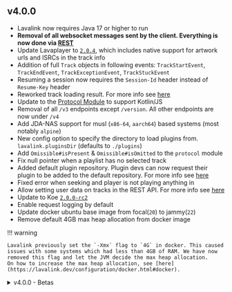## v4.0.0
* Lavalink now requires Java 17 or higher to run
* **Removal of all websocket messages sent by the client. Everything is now done via [REST](../api/rest.md)**
* Update Lavaplayer to [`2.0.4`](https://github.com/lavalink-devs/lavaplayer/releases/tag/2.0.4), which includes native support for artwork urls and ISRCs in the track info
* Addition of full `Track` objects in following events: `TrackStartEvent`, `TrackEndEvent`, `TrackExceptionEvent`, `TrackStuckEvent`
* Resuming a session now requires the `Session-Id` header instead of `Resume-Key` header
* Reworked track loading result. For more info see [here](../api/rest.md#track-loading-result)
* Update to the [Protocol Module](https://github.com/lavalink-devs/Lavalink/tree/master/protocol) to support Kotlin/JS
* Removal of all `/v3` endpoints except `/version`. All other endpoints are now under `/v4`
* Add JDA-NAS support for musl (`x86-64`, `aarch64`) based systems (most notably `alpine`)
* New config option to specify the directory to load plugins from. `lavalink.pluginsDir` (defaults to `./plugins`)
* Add `Omissible#isPresent` & `Omissible#isOmitted` to the `protocol` module
* Fix null pointer when a playlist has no selected track
* Added default plugin repository. Plugin devs can now request their plugin to be added to the default repository. For more info see [here](../api/plugins.md#distributing-your-plugin)
* Fixed error when seeking and player is not playing anything in
* Allow setting user data on tracks in the REST API. For more info see [here](https://lavalink.dev/api/rest.html#update-player-track)
* Update to Koe [`2.0.0-rc2`](https://github.com/KyokoBot/koe/releases/tag/2.0.0-rc2)
* Enable request logging by default
* Update docker ubuntu base image from focal(`20`) to jammy(`22`)
* Remove default 4GB max heap allocation from docker image

!!! warning

    Lavalink previously set the `-Xmx` flag to `4G` in docker. This caused issues with some systems which had less than 4GB of RAM. We have now removed this flag and let the JVM decide the max heap allocation.
    On how to increase the max heap allocation, see [here](https://lavalink.dev/configuration/docker.html#docker).

<details markdown="1">
<summary>v4.0.0 - Betas</summary>

## v4.0.0-beta.5
* Update lavaplayer to [`2.0.3`](https://github.com/lavalink-devs/lavaplayer/releases/tag/2.0.2) - Fixed YouTube access token errors
* Added default plugin repository. Plugin devs can now request their plugin to be added to the default repository. For more info see [here](../api/plugins.md#distributing-your-plugin)
* Fixed error when seeking and player is not playing anything in

## v4.0.0-beta.4

* Update lavaplayer to [`2.0.2`](https://github.com/lavalink-devs/lavaplayer/releases/tag/2.0.2) - Support MPEG 2.5 and fixed some requests not timing out
* Add `Omissible#isPresent` & `Omissible#isOmitted` to the `protocol` module
* Fix null pointer when a playlist has no selected track

## v4.0.0-beta.3

* Update lavaplayer to [`2.0.0`](https://github.com/lavalink-devs/lavaplayer/releases/tag/2.0.0) - Fixed YouTube 403 errors & YouTube access token errors

## v4.0.0-beta.2

* Update lavaplayer to [`08cfbc0`](https://github.com/Walkyst/lavaplayer-fork/commit/08cfbc05953128f3cf727ea3bcbe41dabcd1c7db) - Fixed ogg streaming
* Add JDA-NAS support for musl (`x86-64`, `aarch64`) based systems (most notably `alpine`)
* New config option to specify the directory to load plugins from. `lavalink.pluginsDir` (defaults to `./plugins`)

## v4.0.0-beta.1

* New Lavalink now requires Java 17 or higher to run
* **Removal of all websocket messages sent by the client. Everything is now done via [REST](../api/rest.md)**
* Update to [Lavaplayer custom branch](https://github.com/Walkyst/lavaplayer-fork/tree/custom), which includes native support for artwork urls and ISRCs in the track info
* Addition of full `Track` objects in following events: `TrackStartEvent`, `TrackEndEvent`, `TrackExceptionEvent`, `TrackStuckEvent`
* Resuming a session now requires the `Session-Id` header instead of `Resume-Key` header
* Reworked track loading result. For more info see [here](../api/rest.md#track-loading-result)
* Update to the [Protocol Module](https://github.com/lavalink-devs/Lavalink/tree/master/protocol) to support Kotlin/JS
* Removal of all `/v3` endpoints except `/version`. All other endpoints are now under `/v4`

!!! warning

    This is a beta release, and as such, may contain bugs. Please report any bugs you find to the [issue tracker](https://github.com/lavalink-devs/Lavalink/issues/new/choose).
    For more info on the changes in this release, see [here](../api/index.md#v370---v400)
    If you have any question regarding the changes in this release, please ask in the [support server]({{ discord_help }}) or [GitHub discussions](https://github.com/lavalink-devs/Lavalink/discussions/categories/q-a)

Contributors:
[@topi314](https://github.com/topi314), [@freyacodes](https://github.com/freyacodes), [@DRSchlaubi](https://github.com/DRSchlaubi) and [@melike2d](https://github.com/melike2d)

</details>
